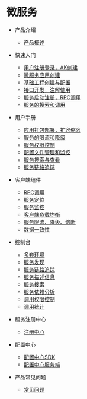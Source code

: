 # 微服务

* 产品介绍
  * [产品概述](articles/cservice/1-/Introduction.md)
* 快速入门
  * [用户注册登录，AK创建](articles/cservice/2-/2.1/manual.md)
  * [微服务应用创建](articles/cservice/2-/2.2/manual.md)
  * [基础工程创建与配置](articles/cservice/2-/2.3/manual.md)
  * [接口开发，注解使用](articles/cservice/2-/2.4/manual.md)
  * [服务启动注册，RPC调用](articles/cservice/2-/2.5/manual.md)
  * [服务的搜索和调用](articles/cservice/2-/2.6/manual.md)

* 用户手册
  * [应用打包部署，扩容缩容](articles/cservice/3-/3.1/manual.md)
  * [服务的限流和降级](articles/cservice/3-/3.2/flow-control.md)
  * [服务权限控制](articles/cservice/3-/3.3/manual.md)
  * [配置文件管理和监控](articles/cservice/3-/3.4/manual.md)
  * [服务搜索与查看](articles/cservice/3-/3.5/manual.md)
  * [服务链路追踪](articles/cservice/3-/3.6/manual.md)
* 客户端组件
  * [RPC调用](articles/cservice/4-/4.1/RPC框架.md) 
  * [服务定位](articles/cservice/4-/4.2/服务发现.md)
  * [服务监控](articles/cservice/4-/4.3/readme.md)
  * [客户端负载均衡](articles/cservice/4-/4.4/readme.md)
  * [服务限流、降级、熔断](articles/cservice/4-/4.5/readme.md)
  * [数据一致性](articles/cservice/4-/4.6/readme.md)
* 控制台
  * [多套环境](articles/cservice/5-/5.1/readme.md) 
  * [服务发现](articles/cservice/5-/5.2/readme.md)
  * [服务链路追踪](articles/cservice/5-/5.3/服务链路追踪.md)
  * [服务描述信息](articles/cservice/5-/5.4/服务描述信息.md)
  * [服务搜索](articles/cservice/5-/5.5/readme.md)
  * [服务依赖分析](articles/cservice/5-/5.6/服务依赖分析.md)
  * [调用权限控制](articles/cservice/5-/5.7/readme.md)
  * [调用统计](articles/cservice/5-/5.8/readme.md)
* 服务注册中心
  * [注册中心](articles/cservice/6-/服务注册中心.md)
* 配置中心
  * [配置中心SDK](articles/cservice/7-/7.1/配置中心sdk.md)
  * [配置中心服务端](articles/cservice/7-/7.2/配置中心.md)
* 产品常见问题
  * [常见问题]()
